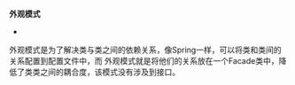 **外观模式**

-
外观模式是为了解决类与类之间的依赖关系，像Spring一样，可以将类和类间的关系配置到配置文件中，而
外观模式就是将他们的关系放在一个Facade类中，降低了类类之间的耦合度，该模式没有涉及到接口。


















